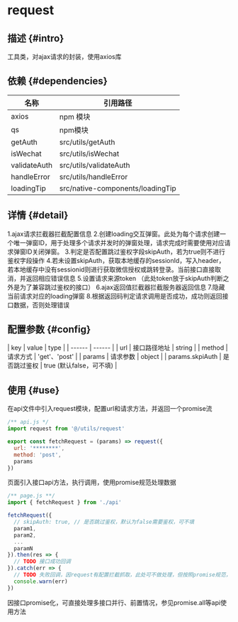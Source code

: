 # request

## 描述 {#intro}

工具类，对ajax请求的封装，使用axios库

## 依赖 {#dependencies}

| 名称 | 引用路径 |
| ------ | ------ |
| axios | npm 模块 |
| qs | npm模块 |
| getAuth | src/utils/getAuth |
| isWechat | src/utils/isWechat |
| validateAuth | src/utils/validateAuth |
| handleError | src/utils/handleError |
| loadingTip | src/native-components/loadingTip |

## 详情 {#detail}

1.ajax请求拦截器拦截配置信息
2.创建loading交互弹窗。此处为每个请求创建一个唯一弹窗ID，用于处理多个请求并发时的弹窗处理，请求完成时需要使用对应请求弹窗ID关闭弹窗。
3.判定是否配置跳过鉴权字段skipAuth，若为true则不进行鉴权字段操作
4.若未设置skipAuth，获取本地缓存的sessionId，写入header，若本地缓存中没有sessionid则进行获取微信授权或跳转登录。当前接口直接取消，并返回相应错误信息
5.设置请求来源token （此处token放于skipAuth判断之外是为了兼容跳过鉴权的接口）
6.ajax返回值拦截器拦截服务器返回信息
7.隐藏当前请求对应的loading弹窗
8.根据返回码判定请求调用是否成功，成功则返回接口数据，否则处理错误

## 配置参数 {#config}

| key | value | type |
| ------ | ------ |
| url | 接口路径地址 | string |
| method | 请求方式 | 'get'、'post' |
| params | 请求参数 | object |
| params.skpiAuth | 是否跳过鉴权 | true (默认false，可不填) |

## 使用 {#use}

在api文件中引入request模块，配置url和请求方法，并返回一个promise流

```js
/** api.js */
import request from '@/utils/request'

export const fetchRequest = (params) => request({
  url: '********',
  method: 'post',
  params
})
```

页面引入接口api方法，执行调用，使用promise规范处理数据

```js
/** page.js **/
import { fetchRequest } from './api'

fetchRequest({
  // skipAuth: true, // 是否跳过鉴权，默认为false需要鉴权，可不填
  param1,
  param2,
  ...
  paramN
}).then(res => {
  // TODO 接口成功回调
}).catch(err => {
  // TODO 失败回调，因request有配置拦截抓取，此处可不做处理，但按照promise规范，不可省略catch
  console.warn(err)
})
```

因接口promise化，可直接处理多接口并行、前置情况，参见promise.all等api使用方法
